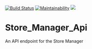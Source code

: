 [![Build Status](https://travis-ci.com/roger254/Store_Manager_Api.svg?branch=create-product-model-161275972)](https://travis-ci.com/roger254/Store_Manager_Api)
[![Maintainability](https://api.codeclimate.com/v1/badges/034413fee5d31b296f9c/maintainability)](https://codeclimate.com/github/roger254/Store_Manager_Api/maintainability)
<a href="https://codeclimate.com/github/roger254/Store_Manager_Api/test_coverage"><img src="https://api.codeclimate.com/v1/badges/034413fee5d31b296f9c/test_coverage" /></a>


# Store_Manager_Api

An API endpoint for the Store Manager
